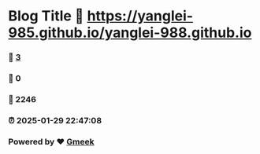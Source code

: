 # Blog Title :link: https://yanglei-985.github.io/yanglei-988.github.io 
### :page_facing_up: [3](https://yanglei-985.github.io/yanglei-988.github.io/tag.html) 
### :speech_balloon: 0 
### :hibiscus: 2246 
### :alarm_clock: 2025-01-29 22:47:08 
### Powered by :heart: [Gmeek](https://github.com/Meekdai/Gmeek)
